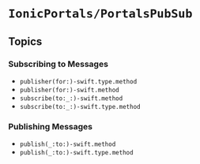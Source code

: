 # ``IonicPortals/PortalsPubSub``

## Topics

### Subscribing to Messages

- ``publisher(for:)-swift.type.method``
- ``publisher(for:)-swift.method``
- ``subscribe(to:_:)-swift.method``
- ``subscribe(to:_:)-swift.type.method``


### Publishing Messages

- ``publish(_:to:)-swift.method``
- ``publish(_:to:)-swift.type.method``
